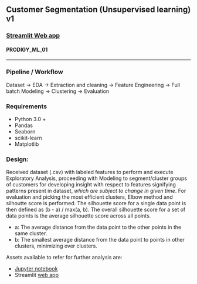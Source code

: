 ## Customer Segmentation (Unsupervised learning) v1
### <a href="https://cssegmentation.streamlit.app/">Streamlit Web app</a>
#### PRODIGY_ML_01
<hr>

### Pipeline / Workflow
Dataset -> EDA -> Extraction and cleaning -> Feature Engineering -> Full batch Modeling -> Clustering -> Evaluation

### Requirements
- Python 3.0 +
- Pandas
- Seaborn
- scikit-learn
- Matplotlib

### Design:
Received dataset (.csv) with labeled features to perform and execute Exploratory Analysis, proceeding with Modeling to segment/cluster groups of customers for developing insight with respect to features signifying patterns present in dataset, *which are subject to change in given time*.
For evaluation and picking the most efficient clusters, Elbow method and silhoutte score is performed.
The silhouette score for a single data point is then defined as (b - a) / max(a, b). The overall silhouette score for a set of data points is the average silhouette score across all points.
- a: The average distance from the data point to the other points in the same cluster.
- b: The smallest average distance from the data point to points in other clusters, minimizing over clusters.

Assets available to refer for further analysis are:
- <a href="https://www.kaggle.com/harshjadhav6301/mall-customer-segmentation">Jupyter notebook </a>
- Streamlit <a href="https://cssegmentation.streamlit.app/">web app</a> 
